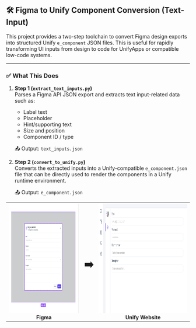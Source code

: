 ## 🛠️ Figma to Unify Component Conversion (Text-Input)

This project provides a two-step toolchain to convert Figma design exports into structured Unify `e_component` JSON files. This is useful for rapidly transforming UI inputs from design to code for UnifyApps or compatible low-code systems.

---

### ✅ What This Does

1. **Step 1 (`extract_text_inputs.py`)**  
   Parses a Figma API JSON export and extracts text input-related data such as:
   - Label text
   - Placeholder
   - Hint/supporting text
   - Size and position
   - Component ID / type

   📤 Output: `text_inputs.json`

2. **Step 2 (`convert_to_unify.py`)**  
   Converts the extracted inputs into a Unify-compatible `e_component.json` file that can be directly used to render the components in a Unify runtime environment.

   📤 Output: `e_component.json`

<p align="center">

<table>
  <tr>
    <td align="center">
      <img src="https://raw.githubusercontent.com/Mahavir2112/Task1-Unify/main/Figma_image.png" height="300"/><br/>
      <strong>Figma</strong>
    </td>
    <td align="center">
      <h1>➡️</h1>
    </td>
    <td align="center">
      <img src="https://raw.githubusercontent.com/Mahavir2112/Task1-Unify/main/Unify_image.png" height="300"/><br/>
      <strong>Unify Website</strong>
    </td>
  </tr>
</table>

</p>




